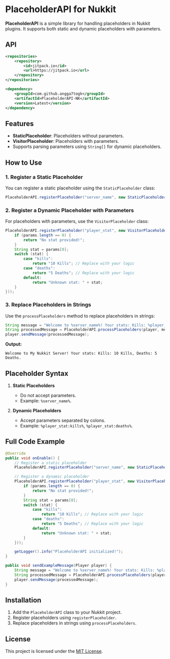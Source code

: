 # PlaceholderAPI for Nukkit

**PlaceholderAPI** is a simple library for handling placeholders in Nukkit plugins. It supports both static and dynamic placeholders with parameters.

## API

```xml
<repositories>
    <repository>
        <id>jitpack.io</id>
        <url>https://jitpack.io</url>
    </repository>
</repositories>
```

```xml
<dependency>
    <groupId>com.github.angga7togk</groupId>
    <artifactId>PlaceholderAPI-NK</artifactId>
    <version>Latest</version>
</dependency>
```

## Features

- **StaticPlaceholder**: Placeholders without parameters.
- **VisitorPlaceholder**: Placeholders with parameters.
- Supports parsing parameters using `String[]` for dynamic placeholders.

## How to Use

### 1. Register a Static Placeholder

You can register a static placeholder using the `StaticPlaceholder` class:

```java
PlaceholderAPI.registerPlaceholder("server_name", new StaticPlaceholder(() -> "My Nukkit Server"));
```

### 2. Register a Dynamic Placeholder with Parameters

For placeholders with parameters, use the `VisitorPlaceholder` class:

```java
PlaceholderAPI.registerPlaceholder("player_stat", new VisitorPlaceholder((player, params) -> {
    if (params.length == 0) {
        return "No stat provided!";
    }
    String stat = params[0];
    switch (stat) {
        case "kills":
            return "10 Kills"; // Replace with your logic
        case "deaths":
            return "5 Deaths"; // Replace with your logic
        default:
            return "Unknown stat: " + stat;
    }
}));
```

### 3. Replace Placeholders in Strings

Use the `processPlaceholders` method to replace placeholders in strings:

```java
String message = "Welcome to %server_name%! Your stats: Kills: %player_stat:kills%, Deaths: %player_stat:deaths%.";
String processedMessage = PlaceholderAPI.processPlaceholders(player, message);
player.sendMessage(processedMessage);
```

**Output:**

```
Welcome to My Nukkit Server! Your stats: Kills: 10 Kills, Deaths: 5 Deaths.
```

## Placeholder Syntax

1. **Static Placeholders**
   - Do not accept parameters.
   - Example: `%server_name%`.

2. **Dynamic Placeholders**
   - Accept parameters separated by colons.
   - Example: `%player_stat:kills%`, `%player_stat:deaths%`.

## Full Code Example

```java
@Override
public void onEnable() {
    // Register a static placeholder
    PlaceholderAPI.registerPlaceholder("server_name", new StaticPlaceholder(() -> "My Nukkit Server"));

    // Register a dynamic placeholder
    PlaceholderAPI.registerPlaceholder("player_stat", new VisitorPlaceholder((player, params) -> {
        if (params.length == 0) {
            return "No stat provided!";
        }
        String stat = params[0];
        switch (stat) {
            case "kills":
                return "10 Kills"; // Replace with your logic
            case "deaths":
                return "5 Deaths"; // Replace with your logic
            default:
                return "Unknown stat: " + stat;
        }
    }));

    getLogger().info("PlaceholderAPI initialized!");
}

public void sendExampleMessage(Player player) {
    String message = "Welcome to %server_name%! Your stats: Kills: %player_stat:kills%, Deaths: %player_stat:deaths%.";
    String processedMessage = PlaceholderAPI.processPlaceholders(player, message);
    player.sendMessage(processedMessage);
}
```

## Installation

1. Add the `PlaceholderAPI` class to your Nukkit project.
2. Register placeholders using `registerPlaceholder`.
3. Replace placeholders in strings using `processPlaceholders`.

## License

This project is licensed under the [MIT License](LICENSE).
